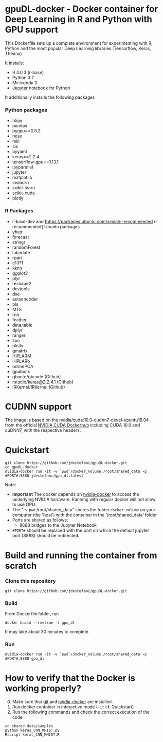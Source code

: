 # gpuDL-docker - Docker container for Deep Learning in R and Python with GPU support
 
This Dockerfile sets up a complete environment for experimenting with R, Python and  the most popular Deep Learning libraries (Tensorflow, Keras, Theano).

It installs:
* R 4.0.3 (r-base)
* Python 3.7
* Miniconda 3 
* Jupyter notebook for Python 

It additionally installs the following packages
### Python packages 
* h5py 
* pandas
* pygpu==0.6.2
* nose 
* mkl 
* six 
* pyyaml 
* keras==2.2.4 
* tensorflow-gpu==1.13.1 
* ipyparallel
* jupyter 
* matplotlib 
* seaborn 
* scikit-learn
* scikit-cuda
* plotly

### R Packages
* r-base-dev and [https://packages.ubuntu.com/xenial/r-recommended r-recommended] Ubuntu packages
* yhatr
* forecast
* stringr
* randomForest
* lubridate
* rpart
* e1071
* kknn
* ggplot2
* plyr
* reshape2
* devtools
* dse
* autoencoder
* pls
* MTS
* rnn
* feather
* data.table
* dplyr
* ranger
* zoo
* plotly
* gmatrix
* HiPLARM 
* HiPLARb
* onlinePCA
* gputools
* gbonte/gbcode (Github)
* rstudio/keras@2.2.4.1 (Github)
* IRKernel/IRKernel (Github)

# CUDNN support
The image is based on the nvidia/cuda:10.0-cudnn7-devel-ubuntu18.04 from the official [NVIDIA CUDA Dockerhub](https://hub.docker.com/r/nvidia/cuda/) including CUDA 10.0 and cuDNN7, with the respective headers.

# Quickstart
```
git clone https://github.com/jdestefani/gpuDL-docker.git
cd gpuDL-docker
nvidia-docker run -it -v `pwd`/docker_volume:/root/shared_data -p #PORT#:8888 jdestefani/gpu_dl:latest
```

Note:

* **Important** The docker depends on [nvidia-docker](https://github.com/NVIDIA/nvidia-docker) to access the underlying NVIDIA hardware. Running with regular docker will not allow to use GPU.
* The "-v `pwd`:/root/shared_data" shares the folder ```docker_volume``` on your computer (the 'host') with the container in the '/root/shared_data' folder
* Ports are shared as follows:
    * 8888 bridges to the Jupyter Notebook
* ```#PORT#``` should be replaced with the port on which the default jupyter port (8888) should be redirected.

# Build and running the container from scratch

### Clone this repository

```
git clone https://github.com/jdestefani/gpuDL-docker.git
```

### Build

From Dockerfile folder, run

```
docker build --rm=true -t gpu_dl .
```

It may take about 30 minutes to complete.

### Run

```
nvidia-docker run -it -v `pwd`/docker_volume:/root/shared_data -p #PORT#:8888 gpu_dl
```

# How to verify that the Docker is working properly?
0. Make sure that [git](https://git-scm.com/) and [nvidia-docker](https://github.com/NVIDIA/nvidia-docker) are installed. 
1. Run docker container in interactive mode (```-it``` cf. Quickstart)
2. Run the following commands and check the correct execution of the code:
```
cd shared_data/samples
python keras_CNN_MNIST.py
Rscript keras_CNN_MNIST.R
```












